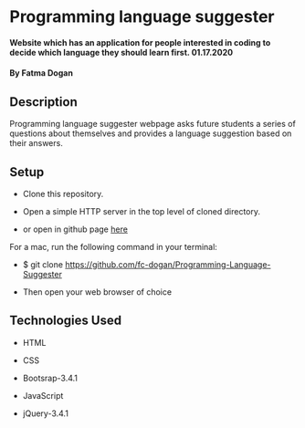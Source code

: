 # Programming language suggester

#### Website which has an application for people interested in coding to decide which language they should learn first. 01.17.2020

#### By Fatma Dogan

## Description

Programming language suggester webpage asks future students a series of questions about themselves and provides a language suggestion based on their answers.

## Setup

* Clone this repository.

* Open a simple HTTP server in the top level of cloned directory. 

* or open in github page [here](https://fc-dogan.github.io/Programming-Language-Suggester/.)

For a mac, run the following command in your terminal:

* $ git clone https://github.com/fc-dogan/Programming-Language-Suggester

* Then open your web browser of choice


## Technologies Used 

* HTML

* CSS

* Bootsrap-3.4.1

* JavaScript

* jQuery-3.4.1